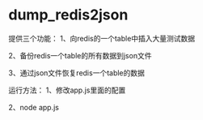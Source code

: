 # dump_redis2json

提供三个功能：
  1、向redis的一个table中插入大量测试数据
  
  2、备份redis一个table的所有数据到json文件
  
  3、通过json文件恢复redis一个table的数据

运行方法：
  1、修改app.js里面的配置
  
  2、node app.js
